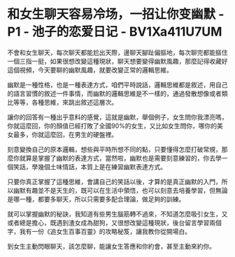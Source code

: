 # 和女生聊天容易冷场，一招让你变幽默 - P1 - 池子的恋爱日记 - BV1Xa411U7UM

不會和女生聊天，每次聊天都能尬出天際，邊聊天腳趾偏摳地，每次聊完都能摳住一個三指一挺，如果很想改變這種現狀，聊天想要變得幽默風趣，那麼記得收藏好這個視頻，今天要聊的幽默風趣，就要改變正常的邏輯思維。

幽默是一種性格，也是一種表達方式，咱們平時說話，邏輯思維都是敘述，用自己的語言習慣的敘述一件事情，而幽默的邏輯思維是不一樣的，通過發散想像或者類比等等，各種思維，來跳出敘述這層次。

讓你的回答有一種出乎意料的感覺，這就是幽默，舉個例子，女生問你我漂亮嗎，你就這麼回，你的顏值已經打敗了全國90%的女生，又比如女生問你，哪你的美女最多，你就這麼回，在男生的硬盤裡。

刻意變換自己的原本邏輯，想些與平時所想不同的點，只要懂得怎麼打破常規，那麼你就算是掌握了幽默的表達方式，當然啦，幽默也是需要刻意練習的，你去學一個笑話，學幾個土味情話，本質上是在練習幽默表達方式。

只要你真正掌握了這種思維，會講自己的笑話以後，才算的是真正幽默的入門，所以幽默有趣並不是天生的，既可以在生活中領悟，也可以刻意去培養學習，但無論是哪一種，都要多聊天，所以只需要多配合理論，做足夠的訓練。

就可以掌握幽默的秘訣，我知道有些男生腦筋轉不過來，不知道怎麼吸引女生，又或者總是擔心，既遇到渣女成為甜狗，又很想改變這種現狀，後台留言學習兩個字，我有一份《追女生百事百靈》的攻略秘笈，讓我教你從開場白。

到女生主動閃眼聊天，該怎麼聊，能讓女生答應和你約會，甚至主動來約你。